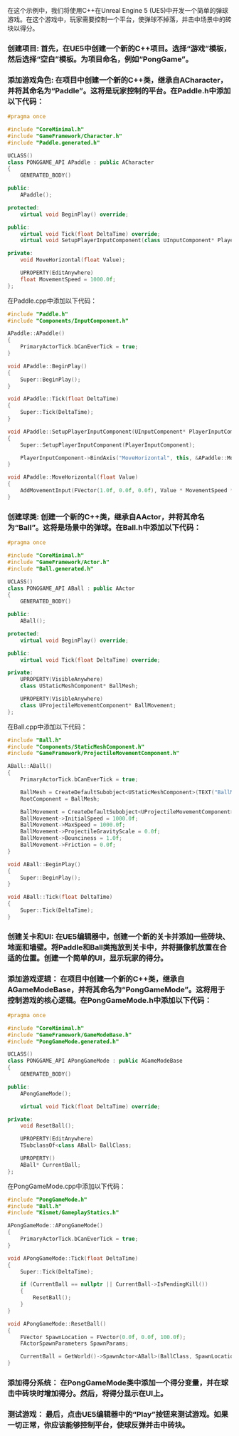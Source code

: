 在这个示例中，我们将使用C++在Unreal Engine 5 (UE5)中开发一个简单的弹球游戏。在这个游戏中，玩家需要控制一个平台，使弹球不掉落，并击中场景中的砖块以得分。

### 创建项目: 首先，在UE5中创建一个新的C++项目。选择“游戏”模板，然后选择“空白”模板。为项目命名，例如“PongGame”。

### 添加游戏角色: 在项目中创建一个新的C++类，继承自ACharacter，并将其命名为“Paddle”。这将是玩家控制的平台。在Paddle.h中添加以下代码：
```c++
#pragma once

#include "CoreMinimal.h"
#include "GameFramework/Character.h"
#include "Paddle.generated.h"

UCLASS()
class PONGGAME_API APaddle : public ACharacter
{
    GENERATED_BODY()

public:
    APaddle();

protected:
    virtual void BeginPlay() override;

public:
    virtual void Tick(float DeltaTime) override;
    virtual void SetupPlayerInputComponent(class UInputComponent* PlayerInputComponent) override;

private:
    void MoveHorizontal(float Value);

    UPROPERTY(EditAnywhere)
    float MovementSpeed = 1000.0f;
};
```
在Paddle.cpp中添加以下代码：
```c++
#include "Paddle.h"
#include "Components/InputComponent.h"

APaddle::APaddle()
{
    PrimaryActorTick.bCanEverTick = true;
}

void APaddle::BeginPlay()
{
    Super::BeginPlay();
}

void APaddle::Tick(float DeltaTime)
{
    Super::Tick(DeltaTime);
}

void APaddle::SetupPlayerInputComponent(UInputComponent* PlayerInputComponent)
{
    Super::SetupPlayerInputComponent(PlayerInputComponent);

    PlayerInputComponent->BindAxis("MoveHorizontal", this, &APaddle::MoveHorizontal);
}

void APaddle::MoveHorizontal(float Value)
{
    AddMovementInput(FVector(1.0f, 0.0f, 0.0f), Value * MovementSpeed * GetWorld()->GetDeltaSeconds());
}
```
### 创建球类: 创建一个新的C++类，继承自AActor，并将其命名为“Ball”。这将是场景中的弹球。在Ball.h中添加以下代码：
```c++
#pragma once

#include "CoreMinimal.h"
#include "GameFramework/Actor.h"
#include "Ball.generated.h"

UCLASS()
class PONGGAME_API ABall : public AActor
{
    GENERATED_BODY()

public:
    ABall();

protected:
    virtual void BeginPlay() override;

public:
    virtual void Tick(float DeltaTime) override;

private:
    UPROPERTY(VisibleAnywhere)
    class UStaticMeshComponent* BallMesh;

    UPROPERTY(VisibleAnywhere)
    class UProjectileMovementComponent* BallMovement;
};
```
在Ball.cpp中添加以下代码：
```c++
#include "Ball.h"
#include "Components/StaticMeshComponent.h"
#include "GameFramework/ProjectileMovementComponent.h"

ABall::ABall()
{
    PrimaryActorTick.bCanEverTick = true;

    BallMesh = CreateDefaultSubobject<UStaticMeshComponent>(TEXT("BallMesh"));
    RootComponent = BallMesh;

    BallMovement = CreateDefaultSubobject<UProjectileMovementComponent>(TEXT("BallMovement"));
    BallMovement->InitialSpeed = 1000.0f;
    BallMovement->MaxSpeed = 1000.0f;
    BallMovement->ProjectileGravityScale = 0.0f;
    BallMovement->Bounciness = 1.0f;
    BallMovement->Friction = 0.0f;
}

void ABall::BeginPlay()
{
    Super::BeginPlay();
}

void ABall::Tick(float DeltaTime)
{
    Super::Tick(DeltaTime);
}
```
### 创建关卡和UI: 在UE5编辑器中，创建一个新的关卡并添加一些砖块、地面和墙壁。将Paddle和Ball类拖放到关卡中，并将摄像机放置在合适的位置。创建一个简单的UI，显示玩家的得分。
### 添加游戏逻辑： 在项目中创建一个新的C++类，继承自AGameModeBase，并将其命名为“PongGameMode”。这将用于控制游戏的核心逻辑。在PongGameMode.h中添加以下代码：
```c++
#pragma once

#include "CoreMinimal.h"
#include "GameFramework/GameModeBase.h"
#include "PongGameMode.generated.h"

UCLASS()
class PONGGAME_API APongGameMode : public AGameModeBase
{
    GENERATED_BODY()

public:
    APongGameMode();

    virtual void Tick(float DeltaTime) override;

private:
    void ResetBall();

    UPROPERTY(EditAnywhere)
    TSubclassOf<class ABall> BallClass;

    UPROPERTY()
    ABall* CurrentBall;
};
```
在PongGameMode.cpp中添加以下代码：
```c++
#include "PongGameMode.h"
#include "Ball.h"
#include "Kismet/GameplayStatics.h"

APongGameMode::APongGameMode()
{
    PrimaryActorTick.bCanEverTick = true;
}

void APongGameMode::Tick(float DeltaTime)
{
    Super::Tick(DeltaTime);

    if (CurrentBall == nullptr || CurrentBall->IsPendingKill())
    {
        ResetBall();
    }
}

void APongGameMode::ResetBall()
{
    FVector SpawnLocation = FVector(0.0f, 0.0f, 100.0f);
    FActorSpawnParameters SpawnParams;

    CurrentBall = GetWorld()->SpawnActor<ABall>(BallClass, SpawnLocation, FRotator::ZeroRotator, SpawnParams);
}
```
### 添加得分系统： 在PongGameMode类中添加一个得分变量，并在球击中砖块时增加得分。然后，将得分显示在UI上。
### 测试游戏： 最后，点击UE5编辑器中的“Play”按钮来测试游戏。如果一切正常，你应该能够控制平台，使球反弹并击中砖块。


